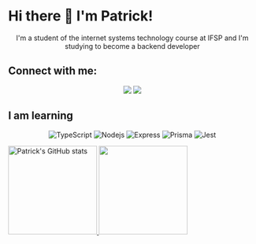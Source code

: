 # Hi there 👋 I'm Patrick! 

<p align="center">I'm a student of the internet systems technology course at IFSP and I'm studying to become a backend developer</p>

## Connect with me:
<p align="center">
  <a href="https://instagram.com/patrick.gimenes?utm_source=qr&igshid=MzNlNGNkZWQ4Mg%3D%3D" target="_blank"><img loading="lazy"         src="https://img.shields.io/badge/-Instagram-%23E4405F?style=for-the-badge&logo=instagram&logoColor=white" target="_blank"></a>
  <a href="https://www.linkedin.com/in/patrick-gimenes-45988716a/" target="_blank"><img loading="lazy" src="https://img.shields.io/badge/-LinkedIn-%230077B5?style=for-the-badge&logo=linkedin&logoColor=white" target="_blank"></a>
</p>

## I am learning

<p align="center">
  <img alt="TypeScript" src="https://img.shields.io/badge/TypeScript-007ACC?style=for-the-badge&logo=typescript&logoColor=white"/>
  <img alt="Nodejs" src="https://img.shields.io/badge/Node%20js-339933?style=for-the-badge&logo=nodedotjs&logoColor=white"/>
  <img alt="Express" src="https://img.shields.io/badge/Express%20js-000000?style=for-the-badge&logo=express&logoColor=white">
  <img alt="Prisma" src="https://img.shields.io/badge/Prisma-3982CE?style=for-the-badge&logo=Prisma&logoColor=white">
  <img alt="Jest" src="https://img.shields.io/badge/Jest-C21325?style=for-the-badge&logo=jest&logoColor=white">
</p>

<div>
<a href="https://github.com/PatrickGimenes">
<img alt="Patrick's GitHub stats" loading="lazy" height="180em" src="https://github-readme-stats.vercel.app/api/top-langs/?username=PatrickGimenes&layout=compact&langs_count=7&theme=tokyonight"/>
<img loading="lazy" height="180em" src="https://github-readme-stats.vercel.app/api?username=PatrickGimenes&show_icons=true&theme=tokyonight&include_all_commits=true&count_private=true"/>
</div>

  
<!--
**PatrickGimenes/PatrickGimenes** is a ✨ _special_ ✨ repository because its `README.md` (this file) appears on your GitHub profile.

Here are some ideas to get you started:

- 🔭 I’m currently working on ...
- 🌱 I’m currently learning ...
- 👯 I’m looking to collaborate on ...
- 🤔 I’m looking for help with ...
- 💬 Ask me about ...
- 📫 How to reach me: ...
- 😄 Pronouns: ...
- ⚡ Fun fact: ...
-->
